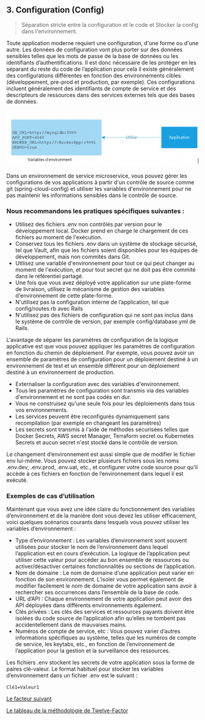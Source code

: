 ## 3. Configuration (Config)

> Séparation stricte entre la configuration et le code et Stocker la config dans l'environnement.


Toute application moderne requiert une configuration, d'une forme ou d'une autre. Les données de configuration vont plus porter sur des données sensibles telles que les mots de passe de la base de données ou les identifiants d’authentifications. Il est donc nécessaire de les protéger en les séparant du reste du code de l’application pour cela il existe généralement des configurations différentes en fonction des environnements cibles (développement, pre-prod et production, par exemple). Ces configurations incluent généralement des identifiants de compte de service et des descripteurs de ressources dans des services externes tels que des bases de données.

![](../images/configuration.png)


Dans un environnement de service microservice, vous pouvez gérer les configurations de vos applications à partir d'un contrôle de source comme git (spring-cloud-config) et utiliser les variables d'environnement pour ne pas maintenir les informations sensibles dans le contrôle de source.

### Nous recommandons les pratiques spécifiques suivantes :

- Utilisez des fichiers .env non contrôlés par version pour le développement local. Docker prend en charge le chargement de ces fichiers au moment de l'exécution.
- Conservez tous les fichiers .env dans un système de stockage sécurisé, tel que Vault, afin que les fichiers soient disponibles pour les équipes de développement, mais non commités dans Git.
- Utilisez une variable d'environnement pour tout ce qui peut changer au moment de l'exécution, et pour tout secret qui ne doit pas être commité dans le référentiel partagé.
- Une fois que vous avez déployé votre application sur une plate-forme de livraison, utilisez le mécanisme de gestion des variables d'environnement de cette plate-forme.
- N'utilisez pas la configuration interne de l’application, tel que config/routes.rb avec Rails
- N'utilisez pas des fichiers de configuration qui ne sont pas inclus dans le système de contrôle de version, par exemple config/database.yml de Rails.


L'avantage de séparer les paramètres de configuration de la logique applicative est que vous pouvez appliquer les paramètres de configuration en fonction du chemin de déploiement. Par exemple, vous pouvez avoir un ensemble de paramètres de configuration pour un déploiement destiné à un environnement de test et un ensemble différent pour un déploiement destiné à un environnement de production.

- Externaliser la configuration avec des variables d'environnement.
- Tous les paramètres de configuration sont transmis via des variables d'environnement et ne sont pas codés en dur.
- Vous ne construisez qu'une seule fois pour les déploiements dans tous vos environnements.
- Les services peuvent être reconfigurés dynamiquement sans recompilation (par exemple en changeant les paramètres)
- Les secrets sont transmis à l'aide de méthodes sécurisées telles que Docker Secrets, AWS secret Manager, Terraform secret ou Kubernetes Secrets et aucun secret n'est stocké dans le contrôle de version.

Le changement d’environnement est aussi simple que de modifier le fichier env lui-même. Vous pouvez stocker plusieurs fichiers sous les noms .env.dev, .env.prod, .env.uat, etc., et configurer votre code source pour qu’il accède à ces fichiers en fonction de l’environnement dans lequel il est exécuté.

### Exemples de cas d’utilisation

Maintenant que vous avez une idée claire du fonctionnement des variables d’environnement et de la manière dont vous devez les utiliser efficacement, voici quelques scénarios courants dans lesquels vous pouvez utiliser les variables d’environnement :

- Type d’environnement : Les variables d’environnement sont souvent utilisées pour stocker le nom de l’environnement dans lequel l’application est en cours d’exécution. La logique de l’application peut utiliser cette valeur pour accéder au bon ensemble de ressources ou activer/désactiver certaines fonctionnalités ou sections de l’application.
- Nom de domaine : Le nom de domaine d’une application peut varier en fonction de son environnement. L’isoler vous permet également de modifier facilement le nom de domaine de votre application sans avoir à rechercher ses occurrences dans l’ensemble de la base de code.
- URL d’API : Chaque environnement de votre application peut avoir des API déployées dans différents environnements également.
- Clés privées : Les clés des services et ressources payants doivent être isolées du code source de l’application afin qu’elles ne tombent pas accidentellement dans de mauvaises mains.
- Numéros de compte de service, etc : Vous pouvez varier d’autres informations spécifiques au système, telles que les numéros de compte de service, les keytabs, etc., en fonction de l’environnement de l’application pour la gestion et la surveillance des ressources.

Les fichiers .env stockent les secrets de votre application sous la forme de paires clé-valeur. Le format habituel pour stocker les variables d’environnement dans un fichier .env est le suivant :

```
Clé1=Valeur1
```

[Le facteur suivant](./stockage.md)

[Le tableau de la méthodologie de Twelve-Factor](../README.md)
